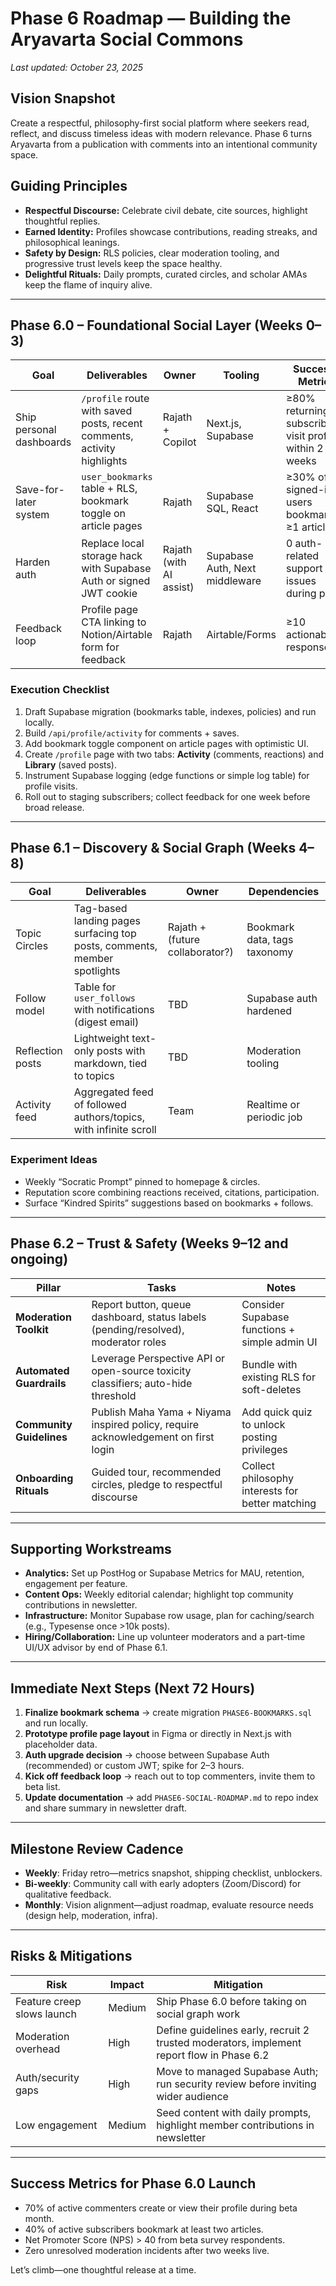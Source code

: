 # Phase 6 Roadmap — Building the Aryavarta Social Commons

_Last updated: October 23, 2025_

## Vision Snapshot
Create a respectful, philosophy-first social platform where seekers read, reflect, and discuss timeless ideas with modern relevance. Phase 6 turns Aryavarta from a publication with comments into an intentional community space.

## Guiding Principles
- **Respectful Discourse:** Celebrate civil debate, cite sources, highlight thoughtful replies.
- **Earned Identity:** Profiles showcase contributions, reading streaks, and philosophical leanings.
- **Safety by Design:** RLS policies, clear moderation tooling, and progressive trust levels keep the space healthy.
- **Delightful Rituals:** Daily prompts, curated circles, and scholar AMAs keep the flame of inquiry alive.

---

## Phase 6.0 – Foundational Social Layer (Weeks 0–3)
| Goal | Deliverables | Owner | Tooling | Success Metric |
|------|--------------|-------|---------|----------------|
| Ship personal dashboards | `/profile` route with saved posts, recent comments, activity highlights | Rajath + Copilot | Next.js, Supabase | ≥80% returning subscribers visit profile within 2 weeks |
| Save-for-later system | `user_bookmarks` table + RLS, bookmark toggle on article pages | Rajath | Supabase SQL, React | ≥30% of signed-in users bookmark ≥1 article |
| Harden auth | Replace local storage hack with Supabase Auth or signed JWT cookie | Rajath (with AI assist) | Supabase Auth, Next middleware | 0 auth-related support issues during pilot |
| Feedback loop | Profile page CTA linking to Notion/Airtable form for feedback | Rajath | Airtable/Forms | ≥10 actionable responses |

### Execution Checklist
1. Draft Supabase migration (bookmarks table, indexes, policies) and run locally.
2. Build `/api/profile/activity` for comments + saves.
3. Add bookmark toggle component on article pages with optimistic UI.
4. Create `/profile` page with two tabs: **Activity** (comments, reactions) and **Library** (saved posts).
5. Instrument Supabase logging (edge functions or simple log table) for profile visits.
6. Roll out to staging subscribers; collect feedback for one week before broad release.

---

## Phase 6.1 – Discovery & Social Graph (Weeks 4–8)
| Goal | Deliverables | Owner | Dependencies |
|------|--------------|-------|--------------|
| Topic Circles | Tag-based landing pages surfacing top posts, comments, member spotlights | Rajath + (future collaborator?) | Bookmark data, tags taxonomy |
| Follow model | Table for `user_follows` with notifications (digest email) | TBD | Supabase auth hardened |
| Reflection posts | Lightweight text-only posts with markdown, tied to topics | TBD | Moderation tooling |
| Activity feed | Aggregated feed of followed authors/topics, with infinite scroll | Team | Realtime or periodic job |

### Experiment Ideas
- Weekly “Socratic Prompt” pinned to homepage & circles.
- Reputation score combining reactions received, citations, participation.
- Surface “Kindred Spirits” suggestions based on bookmarks + follows.

---

## Phase 6.2 – Trust & Safety (Weeks 9–12 and ongoing)
| Pillar | Tasks | Notes |
|--------|-------|-------|
| **Moderation Toolkit** | Report button, queue dashboard, status labels (pending/resolved), moderator roles | Consider Supabase functions + simple admin UI |
| **Automated Guardrails** | Leverage Perspective API or open-source toxicity classifiers; auto-hide threshold | Bundle with existing RLS for soft-deletes |
| **Community Guidelines** | Publish Maha Yama + Niyama inspired policy, require acknowledgement on first login | Add quick quiz to unlock posting privileges |
| **Onboarding Rituals** | Guided tour, recommended circles, pledge to respectful discourse | Collect philosophy interests for better matching |

---

## Supporting Workstreams
- **Analytics:** Set up PostHog or Supabase Metrics for MAU, retention, engagement per feature.
- **Content Ops:** Weekly editorial calendar; highlight top community contributions in newsletter.
- **Infrastructure:** Monitor Supabase row usage, plan for caching/search (e.g., Typesense once >10k posts).
- **Hiring/Collaboration:** Line up volunteer moderators and a part-time UI/UX advisor by end of Phase 6.1.

---

## Immediate Next Steps (Next 72 Hours)
1. **Finalize bookmark schema** → create migration `PHASE6-BOOKMARKS.sql` and run locally.
2. **Prototype profile page layout** in Figma or directly in Next.js with placeholder data.
3. **Auth upgrade decision** → choose between Supabase Auth (recommended) or custom JWT; spike for 2–3 hours.
4. **Kick off feedback loop** → reach out to top commenters, invite them to beta list.
5. **Update documentation** → add `PHASE6-SOCIAL-ROADMAP.md` to repo index and share summary in newsletter draft.

---

## Milestone Review Cadence
- **Weekly**: Friday retro—metrics snapshot, shipping checklist, unblockers.
- **Bi-weekly**: Community call with early adopters (Zoom/Discord) for qualitative feedback.
- **Monthly**: Vision alignment—adjust roadmap, evaluate resource needs (design help, moderation, infra).

---

## Risks & Mitigations
| Risk | Impact | Mitigation |
|------|--------|------------|
| Feature creep slows launch | Medium | Ship Phase 6.0 before taking on social graph work |
| Moderation overhead | High | Define guidelines early, recruit 2 trusted moderators, implement report flow in Phase 6.2 |
| Auth/security gaps | High | Move to managed Supabase Auth; run security review before inviting wider audience |
| Low engagement | Medium | Seed content with daily prompts, highlight member contributions in newsletter |

---

## Success Metrics for Phase 6.0 Launch
- 70% of active commenters create or view their profile during beta month.
- 40% of active subscribers bookmark at least two articles.
- Net Promoter Score (NPS) > 40 from beta survey respondents.
- Zero unresolved moderation incidents after two weeks live.

Let’s climb—one thoughtful release at a time.
